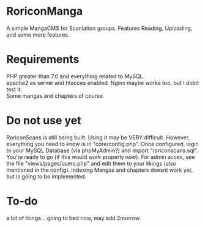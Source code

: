 # RoriconManga
A simple MangaCMS for Scanlation groups. Features Reading, Uploading, and some more features.

# Requirements
PHP greater than 7.0 and everything related to MySQL.<br>
apache2 as server and htacces enabled. Nginx maybe works too, but I didnt test it.<br>
Some mangas and chapters of course.

# Do not use yet
RoriconScans is still being built. Using it may be VERY difficult. However, everything you need to know is in "core/config.php".
Once configured, login to your MySQL Database (via phpMyAdmin?) and import "roriconscans.sql".
You're ready to go (if this would work properly now). For admin acces, see the file "views/pages/users.php" and edit them to your likings (also mentioned in the config). Indexing Mangas and chapters doesnt work yet, but is going to be implemented.

# To-do
a lot of things... going to bed now, may add 2morrow.
